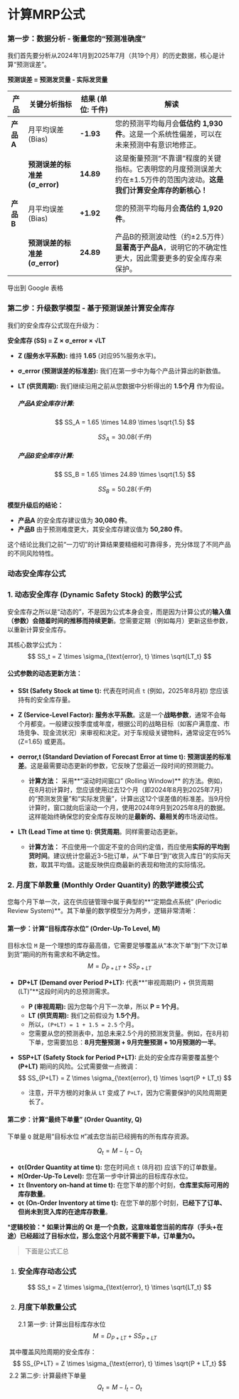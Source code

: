 # 计算MRP公式

### 第一步：数据分析 - 衡量您的“预测准确度”



我们首先要分析从2024年1月到2025年7月（共19个月）的历史数据，核心是计算“预测误差”。

**预测误差 = 预测发货量 - 实际发货量**

| 产品      | 关键分析指标                   | 结果 (单位: 千件) | 解读                                                         |
| --------- | ------------------------------ | ----------------- | ------------------------------------------------------------ |
| **产品A** | 月平均误差 (Bias)              | **-1.93**         | 您的预测平均每月会**低估约 1,930件**。这是一个系统性偏差，可以在未来预测中有意识地修正。 |
|           | **预测误差的标准差 (σ_error)** | **14.89**         | 这是衡量预测“不靠谱”程度的关键指标。它表明您的月度预测误差大约在±1.5万件的范围内波动。**这是我们计算安全库存的新核心！** |
| **产品B** | 月平均误差 (Bias)              | **+1.92**         | 您的预测平均每月会**高估约 1,920件**。                       |
|           | **预测误差的标准差 (σ_error)** | **24.89**         | 产品B的预测波动性（约±2.5万件）**显著高于产品A**，说明它的不确定性更大，因此需要更多的安全库存来保护。 |

导出到 Google 表格



### 第二步：升级数学模型 - 基于预测误差计算安全库存



我们的安全库存公式现在升级为：

**安全库存 (SS) = Z × σ_error × √LT**

-   **Z (服务水平系数):** 维持 **1.65** (对应95%服务水平)。

-   **σ_error (预测误差的标准差):** 我们在第一步中为每个产品计算出的新数值。

-   **LT (供货周期):** 我们继续沿用之前从您数据中分析得出的 **1.5个月** 作为假设。

    ##### 产品A安全库存计算:

    $$
    SS_A = 1.65 \times 14.89 \times \sqrt{1.5}
    $$

    $$
    SS_A = 30.08(千件)
    $$

    ##### 产品B安全库存计算:

    $$
    SS_B = 1.65 \times 24.89 \times \sqrt{1.5}
    $$

    $$
    SS_B = 50.28(千件)
    $$

    

**模型升级后的结论：**

-   **产品A** 的安全库存建议值为 **30,080 件**。
-   **产品B** 由于预测难度更大，其安全库存建议值为 **50,280 件**。

这个结论比我们之前“一刀切”的计算结果要精细和可靠得多，充分体现了不同产品的不同风险特性。



### 动态安全库存公式

### 1. 动态安全库存 (Dynamic Safety Stock) 的数学公式



安全库存之所以是“动态的”，不是因为公式本身会变，而是因为计算公式的**输入值（参数）会随着时间的推移而持续更新**。您需要定期（例如每月）更新这些参数，以重新计算安全库存。

其核心数学公式为：
$$
SS_t = Z \times \sigma_{\text{error}, t} \times \sqrt{LT_t}
$$

#### 公式参数的动态更新方法：



-   **SSt (Safety Stock at time t):** 代表在时间点 `t` (例如，2025年8月初) 您应该持有的安全库存量。

-   **Z (Service-Level Factor):** **服务水平系数**。这是一个**战略参数**，通常不会每个月都变。一般建议按季度或年度，根据公司的战略目标（如客户满意度、市场竞争、现金流状况）来审视和决定。对于车规级关键物料，通常设定在95% (Z=1.65) 或更高。

-   **σerror,t (Standard Deviation of Forecast Error at time t):** **预测误差的标准差**。这是最需要动态更新的参数，它反映了您最近一段时间的预测能力。

    -   **计算方法：** 采用**“滚动时间窗口” (Rolling Window)** 的方法。例如，在8月初计算时，您应该使用过去12个月（即2024年8月到2025年7月）的“预测发货量”和“实际发货量”，计算出这12个误差值的标准差。当9月份计算时，窗口就向后滚动一个月，使用2024年9月到2025年8月的数据。这样能始终确保您的安全库存反映的是**最新的、最相关的**市场波动性。

-   **LTt (Lead Time at time t):** **供货周期**。同样需要动态更新。

    -   **计算方法：** 不应使用一个固定不变的合同约定值，而应使用**实际的平均到货时间**。建议统计您最近3-5批订单，从“下单日”到“收货入库日”的实际天数，取其平均值。这能反映供应商最新的表现和物流的实际情况。

        

### 2. 月度下单数量 (Monthly Order Quantity) 的数学建模公式



您每个月下单一次，这在供应链管理中属于典型的**“定期盘点系统” (Periodic Review System)**。其下单量的数学模型分为两步，逻辑非常清晰：



#### **第一步：计算“目标库存水位” (Order-Up-To Level, M)**



目标水位 `M` 是一个理想的库存最高值，它需要足够覆盖从“本次下单”到“下次订单到货”期间的所有需求和不确定性。
$$
M = D_{P+LT} + SS_{P+LT}
$$


-   **DP+LT (Demand over Period P+LT):** 代表**“审视周期(P) + 供货周期(LT)”**这段时间内的总预测需求。

    -   **P (审视周期):** 因为您每个月下一次单，所以 **P = 1个月**。
    -   **LT (供货周期):** 我们之前假设为 **1.5个月**。
    -   所以，`(P+LT) = 1 + 1.5 = 2.5` 个月。
    -   您需要从您的预测表中，加总未来2.5个月的预测发货量。例如，在8月初下单，您需要加总：**8月完整预测 + 9月完整预测 + 10月预测的一半**。

-   **SSP+LT (Safety Stock for Period P+LT):** 此处的安全库存需要覆盖整个 **(P+LT)** 期间的风险。公式需要做一点微调：
    $$
    SS_{P+LT} = Z \times \sigma_{\text{error}, t} \times \sqrt{P + LT_t}
    $$
    
    
    -   注意，开平方根的对象从 `LT` 变成了 `P+LT`，因为它需要保护的风险周期更长了。



#### **第二步：计算“最终下单量” (Order Quantity, Q)**



下单量 `Q` 就是用“目标水位 `M`”减去您当前已经拥有的所有库存资源。

$$
Q_t = M - I_t - O_t
$$

-   **`Qt`(Order Quantity at time t):** 您在时间点 `t` (8月初) 应该下的订单数量。
-   **`M`(Order-Up-To Level):** 您在第一步中计算出的目标库存水位。
-   **`It` (Inventory on-hand at time t):** 在您下单的那个时刻，**仓库里实际可用的库存数量**。
-   **`Qt` (On-Order Inventory at time t):** 在您下单的那个时刻，**已经下了订单、但尚未到货入库的在途库存数量**。

***逻辑校验：\* 如果计算出的 Qt 是一个负数，这意味着您当前的库存（手头+在途）已经超过了目标水位，那么您这个月就不需要下单，订单量为0。**



>   下面是公式汇总
>

1.   ### 安全库存动态公式

$$
SS_t = Z \times \sigma_{\text{error}, t} \times \sqrt{LT_t}
$$

2.   ### 月度下单数量公式

     2.1 第一步: 计算出目标库存水位
     $$
     M = D_{P+LT} + SS_{P+LT}
     $$
     



​	其中覆盖风险周期的安全库存：
$$
SS_{P+LT} = Z \times \sigma_{\text{error}, t} \times \sqrt{P + LT_t}
$$
​	2.2 第二步: 计算最终下单量
$$
Q_t = M - I_t - O_t
$$
